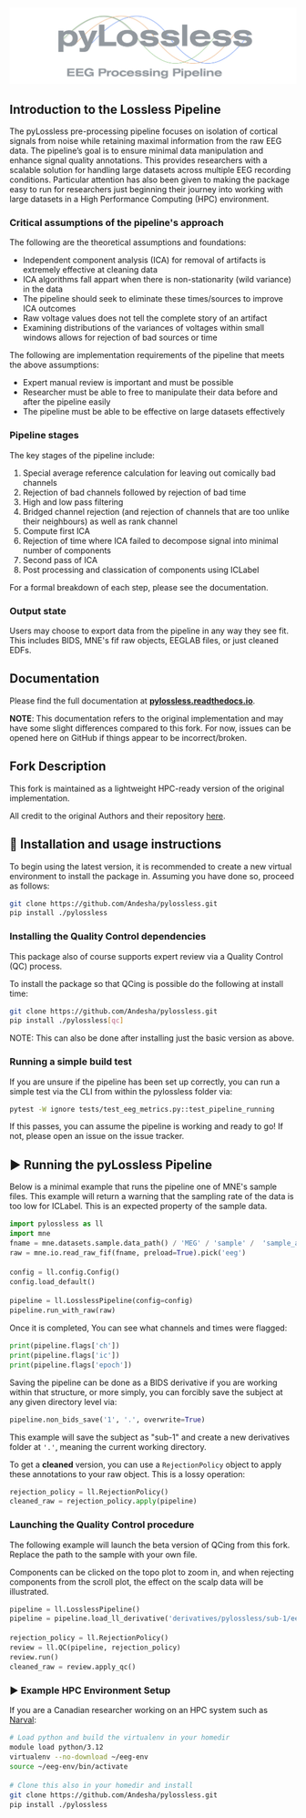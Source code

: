![logo](https://github.com/scott-huberty/wip_pipeline-figures/blob/main/logo/Logo_neutral.png)


## Introduction to the Lossless Pipeline

The pyLossless pre-processing pipeline focuses on isolation of cortical signals from noise while retaining maximal information from the raw EEG data. The pipeline’s goal is to ensure minimal data manipulation and enhance signal quality annotations. This provides researchers with a scalable solution for handling large datasets across multiple EEG recording conditions. Particular attention has also been given to making the package easy to run for researchers just beginning their journey into working with large datasets in a High Performance Computing (HPC) environment.

### Critical assumptions of the pipeline's approach

The following are the theoretical assumptions and foundations:

* Independent component analysis (ICA) for removal of artifacts is extremely effective at cleaning data
* ICA algorithms fall appart when there is non-stationarity (wild variance) in the data
* The pipeline should seek to eliminate these times/sources to improve ICA outcomes
* Raw voltage values does not tell the complete story of an artifact
* Examining distributions of the variances of voltages within small windows allows for rejection of bad sources or time

The following are implementation requirements of the pipeline that meets the above assumptions:

* Expert manual review is important and must be possible
* Researcher must be able to free to manipulate their data before and after the pipeline easily
* The pipeline must be able to be effective on large datasets effectively

### Pipeline stages

The key stages of the pipeline include:

1. Special average reference calculation for leaving out comically bad channels
2. Rejection of bad channels followed by rejection of bad time
3. High and low pass filtering
4. Bridged channel rejection (and rejection of channels that are too unlike their neighbours) as well as rank channel
5. Compute first ICA
6. Rejection of time where ICA failed to decompose signal into minimal number of components
7. Second pass of ICA
8. Post processing and classication of components using ICLabel

For a formal breakdown of each step, please see the documentation.

### Output state

Users may choose to export data from the pipeline in any way they see fit. This includes BIDS, MNE's fif raw objects, EEGLAB files, or just cleaned EDFs.

## Documentation
 
Please find the full documentation at
[**pylossless.readthedocs.io**](https://pylossless.readthedocs.io/en/latest/index.html).

**NOTE**: This documentation refers to the original implementation and may have some slight differences compared to this fork. For now, issues can be opened here on GitHub if things appear to be incorrect/broken.

## Fork Description

This fork is maintained as a lightweight HPC-ready version of the original implementation.

All credit to the original Authors and their repository [here](https://github.com/lina-usc/pylossless).


## 📘 Installation and usage instructions

To begin using the latest version, it is recommended to create a new virtual environment to install the package in. Assuming you have done so, proceed as follows:
```bash
git clone https://github.com/Andesha/pylossless.git
pip install ./pylossless
```

### Installing the Quality Control dependencies

This package also of course supports expert review via a Quality Control (QC) process.

To install the package so that QCing is possible do the following at install time:
```bash
git clone https://github.com/Andesha/pylossless.git
pip install ./pylossless[qc]
```

NOTE: This can also be done after installing just the basic version as above.

### Running a simple build test

If you are unsure if the pipeline has been set up correctly, you can run a simple test via the CLI from within the pylossless folder via:
```bash
pytest -W ignore tests/test_eeg_metrics.py::test_pipeline_running
```

If this passes, you can assume the pipeline is working and ready to go! If not, please open an issue on the issue tracker.

## ▶️ Running the pyLossless Pipeline
Below is a minimal example that runs the pipeline one of MNE's sample files. This example will return a warning that the sampling rate of the data is too low for ICLabel. This is an expected property of the sample data.

```python
import pylossless as ll 
import mne
fname = mne.datasets.sample.data_path() / 'MEG' / 'sample' /  'sample_audvis_raw.fif'
raw = mne.io.read_raw_fif(fname, preload=True).pick('eeg')

config = ll.config.Config()
config.load_default()

pipeline = ll.LosslessPipeline(config=config)
pipeline.run_with_raw(raw)
```

Once it is completed, You can see what channels and times were flagged:
```python
print(pipeline.flags['ch'])
print(pipeline.flags['ic'])
print(pipeline.flags['epoch'])
```

Saving the pipeline can be done as a BIDS derivative if you are working within that structure, or more simply, you can forcibly save the subject at any given directory level via:

```python
pipeline.non_bids_save('1', '.', overwrite=True)
```

This example will save the subject as "sub-1" and create a new derivatives folder at `'.'`, meaning the current working directory.

To get a **cleaned** version, you can use a `RejectionPolicy` object to apply
these annotations to your raw object. This is a lossy operation:
```python
rejection_policy = ll.RejectionPolicy()
cleaned_raw = rejection_policy.apply(pipeline)
```

### Launching the Quality Control procedure

The following example will launch the beta version of QCing from this fork. Replace the path to the sample with your own file.

Components can be clicked on the topo plot to zoom in, and when rejecting components from the scroll plot, the effect on the scalp data will be illustrated.

```python
pipeline = ll.LosslessPipeline()
pipeline = pipeline.load_ll_derivative('derivatives/pylossless/sub-1/eeg/sub-1_task-pyl_eeg.edf')

rejection_policy = ll.RejectionPolicy()
review = ll.QC(pipeline, rejection_policy)
review.run()
cleaned_raw = review.apply_qc()
```

### ▶️ Example HPC Environment Setup

If you are a Canadian researcher working on an HPC system such as [Narval](https://docs.alliancecan.ca/wiki/Narval/en):

```bash
# Load python and build the virtualenv in your homedir
module load python/3.12
virtualenv --no-download ~/eeg-env
source ~/eeg-env/bin/activate

# Clone this also in your homedir and install
git clone https://github.com/Andesha/pylossless.git
pip install ./pylossless
```
